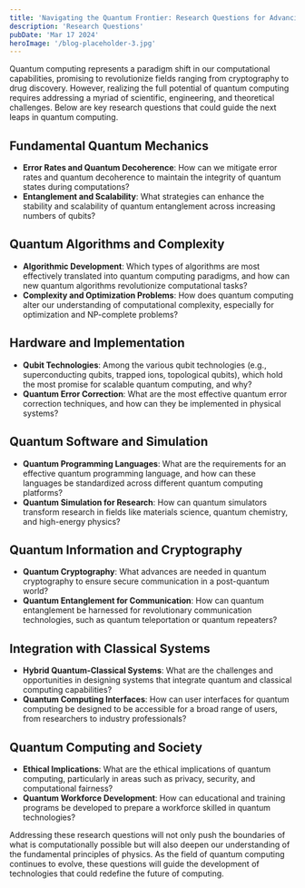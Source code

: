 ```yaml
---
title: 'Navigating the Quantum Frontier: Research Questions for Advancing Quantum Computing'
description: 'Research Questions'
pubDate: 'Mar 17 2024'
heroImage: '/blog-placeholder-3.jpg'
---
```


Quantum computing represents a paradigm shift in our computational capabilities, promising to revolutionize fields ranging from cryptography to drug discovery. However, realizing the full potential of quantum computing requires addressing a myriad of scientific, engineering, and theoretical challenges. Below are key research questions that could guide the next leaps in quantum computing.

## Fundamental Quantum Mechanics

- **Error Rates and Quantum Decoherence**: How can we mitigate error rates and quantum decoherence to maintain the integrity of quantum states during computations?
- **Entanglement and Scalability**: What strategies can enhance the stability and scalability of quantum entanglement across increasing numbers of qubits?

## Quantum Algorithms and Complexity

- **Algorithmic Development**: Which types of algorithms are most effectively translated into quantum computing paradigms, and how can new quantum algorithms revolutionize computational tasks?
- **Complexity and Optimization Problems**: How does quantum computing alter our understanding of computational complexity, especially for optimization and NP-complete problems?

## Hardware and Implementation

- **Qubit Technologies**: Among the various qubit technologies (e.g., superconducting qubits, trapped ions, topological qubits), which hold the most promise for scalable quantum computing, and why?
- **Quantum Error Correction**: What are the most effective quantum error correction techniques, and how can they be implemented in physical systems?

## Quantum Software and Simulation

- **Quantum Programming Languages**: What are the requirements for an effective quantum programming language, and how can these languages be standardized across different quantum computing platforms?
- **Quantum Simulation for Research**: How can quantum simulators transform research in fields like materials science, quantum chemistry, and high-energy physics?

## Quantum Information and Cryptography

- **Quantum Cryptography**: What advances are needed in quantum cryptography to ensure secure communication in a post-quantum world?
- **Quantum Entanglement for Communication**: How can quantum entanglement be harnessed for revolutionary communication technologies, such as quantum teleportation or quantum repeaters?

## Integration with Classical Systems

- **Hybrid Quantum-Classical Systems**: What are the challenges and opportunities in designing systems that integrate quantum and classical computing capabilities?
- **Quantum Computing Interfaces**: How can user interfaces for quantum computing be designed to be accessible for a broad range of users, from researchers to industry professionals?

## Quantum Computing and Society

- **Ethical Implications**: What are the ethical implications of quantum computing, particularly in areas such as privacy, security, and computational fairness?
- **Quantum Workforce Development**: How can educational and training programs be developed to prepare a workforce skilled in quantum technologies?

Addressing these research questions will not only push the boundaries of what is computationally possible but will also deepen our understanding of the fundamental principles of physics. As the field of quantum computing continues to evolve, these questions will guide the development of technologies that could redefine the future of computing.